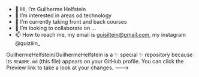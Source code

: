 - 👋 Hi, I’m Guilherme Helfstein
- 👀 I’m interested in areas od technology
- 🌱 I'm currently taking front and back courses
- 💞️ I’m looking to collaborate on ...
- 📫 How to reach me, my email is guisiltein@gmail.com, my instagram @guiziiin_

GuilhermeHelfstein/GuilhermeHelfstein is a ✨ special ✨ repository because its `README.md` (this file) appears on your GitHub profile.
You can click the Preview link to take a look at your changes.
--->
